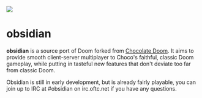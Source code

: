
![](https://bitbucket.org/tm512/obsidian/raw/tip/data/doom.png)

obsidian
========

__obsidian__ is a source port of Doom forked from [Chocolate Doom](http://chocolate-doom.org/).
It aims to provide smooth client-server multiplayer to Choco's faithful, classic Doom gameplay,
while putting in tasteful new features that don't deviate too far from classic Doom.

Obsidian is still in early development, but is already fairly playable, you can join up to IRC
at #obsidian on irc.oftc.net if you have any questions.
